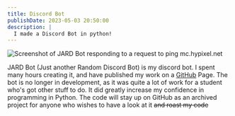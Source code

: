 ```yaml
---
title: Discord Bot
publishDate: 2023-05-03 20:50:00
description: |
  I made a Discord Bot in python!
---
```

![Screenshot of JARD Bot responding to a request to ping mc.hypixel.net](https://cdn.boxersteavee.dev/cdn-cgi/imagedelivery/8mDeb5dj0w69F4TILSzPUQ/978cc4eb-ae6c-4bc1-d728-06ab36c53700/public)

JARD Bot (Just another Random Discord Bot) is my discord bot. I spent many hours creating it, and have published my work on a [GitHub](https://github.com/Boxersteavee/JARD-Bot) Page. The bot is no longer in development, as it was quite a lot of work for a student who's got other stuff to do. It did greatly increase my confidence in programming in Python. The code will stay up on GitHub as an archived project for anyone who wishes to have a look at it ~~and roast my code~~
